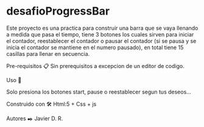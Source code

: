 ﻿# desafioProgressBar
 Este proyecto es una practica para construir una barra que se vaya llenando a medida que pasa el tiempo, tiene 3 botones los cuales sirven para iniciar el contador, reestablecer el contador o pausar el contador (si se pausa y se inicia el contador se mantiene en el numero pausado), en total tiene 15 casillas para llenar en secuencia.

Pre-requisitos 📋
Sin prerequisitos a excepcion de un editor de codigo.

Uso 🔧

Solo presiona los botones start, pause o reestablecer segun tus deseos...

Construido con 🛠️
Html:5 + Css + js

Autores ✒️
Javier D. R.
